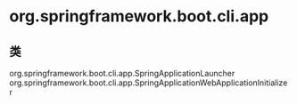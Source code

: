 # org.springframework.boot.cli.app

## 类

org.springframework.boot.cli.app.SpringApplicationLauncher
org.springframework.boot.cli.app.SpringApplicationWebApplicationInitializer




